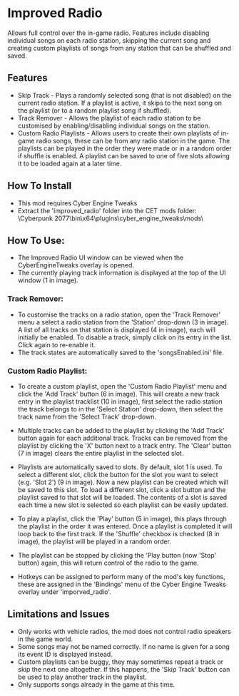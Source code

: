 # Improved Radio

Allows full control over the in-game radio. Features include disabling individual songs on each radio station, skipping the current song and creating custom playlists of songs from any station that can be shuffled and saved.

## Features
- Skip Track - Plays a randomly selected song (that is not disabled) on the current radio station. If a playlist is active, it skips to the next song on the playlist (or to a random playlist song if shuffled).
- Track Remover - Allows the playlist of each radio station to be customised by enabling/disabling individual songs on the station.
- Custom Radio Playlists - Allows users to create their own playlists of in-game radio songs, these can be from any radio station in the game. The playlists can be played in the order they were made or in a random order if shuffle is enabled. A playlist can be saved to one of five slots allowing it to be loaded again at a later time.

## How To Install
- This mod requires Cyber Engine Tweaks﻿
- Extract the 'improved_radio' folder into the CET mods folder: <your installation path>\Cyberpunk 2077\bin\x64\plugins\cyber_engine_tweaks\mods\

## How To Use:
- The Improved Radio UI window can be viewed when the CyberEngineTweaks overlay is opened.
- The currently playing track information is displayed at the top of the UI window (1 in image).

### Track Remover:
- To customise the tracks on a radio station, open the 'Track Remover' menu a select a radio station from the 'Station' drop-down (3 in image). A list of all tracks on that station is displayed (4 in image), each will initially be enabled. To disable a track, simply click on its entry in the list. Click again to re-enable it.
- The track states are automatically saved to the 'songsEnabled.ini' file.

### Custom Radio Playlist:
- To create a custom playlist, open the 'Custom Radio Playlist' menu and click the 'Add Track' button (6 in image). This will create a new track entry in the playlist tracklist (10 in image), first select the radio station the track belongs to in the 'Select Station' drop-down, then select the track name from the 'Select Track' drop-down.
- Multiple tracks can be added to the playlist by clicking the 'Add Track' button again for each additional track. Tracks can be removed from the playlist by clicking the 'X' button next to a track entry. The 'Clear' button (7 in image) clears the entire playlist in the selected slot.
- Playlists are automatically saved to slots. By default, slot 1 is used. To select a different slot, click the button for the slot you want to select (e.g. 'Slot 2') (9 in image). Now a new playlist can be created which will be saved to this slot. To load a different slot, click a slot button and the playlist saved to that slot will be loaded. The contents of a slot is saved each time a new slot is selected so each playlist can be easily updated.
- To play a playlist, click the 'Play' button (5 in image), this plays through the playlist in the order it was entered. Once a playlist is completed it will loop back to the first track. If the 'Shuffle' checkbox is checked (8 in image), the playlist will be played in a random order. 
- The playlist can be stopped by clicking the 'Play button (now 'Stop' button) again, this will return control of the radio to the game.

- Hotkeys can be assigned to perform many of the mod's key functions, these are assigned in the 'Bindings' menu of the Cyber Engine Tweaks overlay under 'imporved_radio'.

## Limitations and Issues
- Only works with vehicle radios, the mod does not control radio speakers in the game world.
- Some songs may not be named correctly. If no name is given for a song its event ID is displayed instead.
- Custom playlists can be buggy, they may sometimes repeat a track or skip the next one altogether. If this happens, the 'Skip Track' button can be used to play another track in the playlist.
- Only supports songs already in the game at this time.
